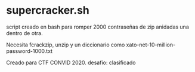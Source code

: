 # supercracker.sh
script creado en bash para romper 2000 contraseñas de zip anidadas una dentro de otra.

Necesita fcrackzip, unzip y un diccionario como xato-net-10-million-password-1000.txt


Creado para CTF CONVID 2020. desafío: clasificado
